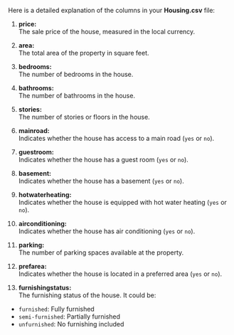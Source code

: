 Here is a detailed explanation of the columns in your **Housing.csv** file:

1. **price:**  
   The sale price of the house, measured in the local currency.

2. **area:**  
   The total area of the property in square feet.

3. **bedrooms:**  
   The number of bedrooms in the house.

4. **bathrooms:**  
   The number of bathrooms in the house.

5. **stories:**  
   The number of stories or floors in the house.

6. **mainroad:**  
   Indicates whether the house has access to a main road (`yes` or `no`).

7. **guestroom:**  
   Indicates whether the house has a guest room (`yes` or `no`).

8. **basement:**  
   Indicates whether the house has a basement (`yes` or `no`).

9. **hotwaterheating:**  
   Indicates whether the house is equipped with hot water heating (`yes` or `no`).

10. **airconditioning:**  
   Indicates whether the house has air conditioning (`yes` or `no`).

11. **parking:**  
   The number of parking spaces available at the property.

12. **prefarea:**  
   Indicates whether the house is located in a preferred area (`yes` or `no`).

13. **furnishingstatus:**  
   The furnishing status of the house. It could be:
   - `furnished`: Fully furnished
   - `semi-furnished`: Partially furnished
   - `unfurnished`: No furnishing included
